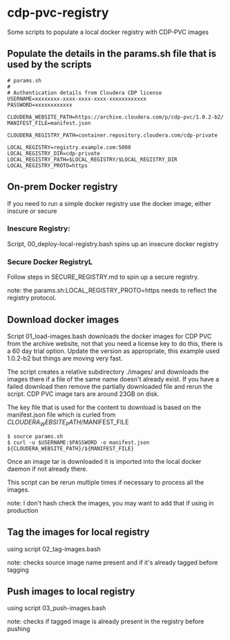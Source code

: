 # cdp-pvc-registry
Some scripts to populate a local docker registry with CDP-PVC images

## Populate the details in the params.sh file that is used by the scripts
```
# params.sh
#
# Authentication details from Cloudera CDP license
USERNAME=xxxxxxxx-xxxx-xxxx-xxxx-xxxxxxxxxxxx
PASSWORD=xxxxxxxxxxxx

CLOUDERA_WEBSITE_PATH=https://archive.cloudera.com/p/cdp-pvc/1.0.2-b2/
MANIFEST_FILE=manifest.json

CLOUDERA_REGISTRY_PATH=container.repository.cloudera.com/cdp-private

LOCAL_REGISTRY=registry.example.com:5000
LOCAL_REGISTRY_DIR=cdp-private
LOCAL_REGISTRY_PATH=$LOCAL_REGISTRY/$LOCAL_REGISTRY_DIR
LOCAL_REGISTRY_PROTO=https
```


## On-prem Docker registry
If you need to run a simple docker registry use the docker image, either inscure or secure

### Inescure Registry:
Script, 00_deploy-local-registry.bash spins up an insecure docker registry

### Secure Docker RegistryL
Follow steps in SECURE_REGISTRY.md to spin up a secure registry.  

note: the params.sh:LOCAL_REGISTRY_PROTO=https needs to reflect the registry protocol.


## Download docker images

Script 01_load-images.bash downloads the docker images for CDP PVC from the archive website, not that you need a license key to do this, there is a 60 day trial option.  Update the version as appropriate, this example used 1.0.2-b2 but things are moving very fast.

The script creates a relative subdirectory ./images/ and downloads the images there if a file of the same name doesn't already exist.  If you have a failed download then remove the partially downloaded file and rerun the script.  CDP PVC image tars are around 23GB on disk.

The key file that is used for the content to download is based on the manifest.json file which is curled from $CLOUDERA_WEBSITE_PATH/$MANIFEST_FILE
```
$ source params.sh
$ curl -u $USERNAME:$PASSWORD -o manifest.json ${CLOUDERA_WEBSITE_PATH}/${MANIFEST_FILE}
```

Once an image tar is downloaded it is imported into the local docker daemon if not already there.

This script can be rerun multiple times if necessary to process all the images.

note: I don't hash check the images, you may want to add that if using in production


## Tag the images for local registry
using script 02_tag-images.bash

note: checks source image name present and if it's already tagged before tagging


## Push images to local registry
using script 03_push-images.bash

note: checks if tagged image is already present in the registry before pushing

